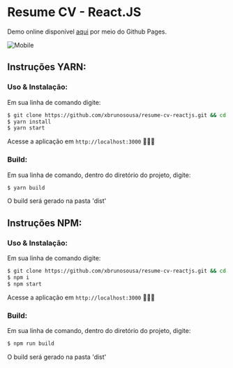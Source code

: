 # Resume CV - React.JS

Demo online disponível <a href="https://xbrunosousa.github.io/resume-cv-reactjs/dist" target="_blank">aqui</a> por meio do Github Pages.

![Mobile](https://media.giphy.com/media/TIztlOydNrkI5xfQPJ/giphy.gif)


## Instruções YARN: 
### Uso & Instalação:
Em sua linha de comando digite:
```sh
$ git clone https://github.com/xbrunosousa/resume-cv-reactjs.git && cd resume-cv-reactjs
$ yarn install
$ yarn start
```
Acesse a aplicação em `http://localhost:3000` 👨🏻‍💻

### Build:
Em sua linha de comando, dentro do diretório do projeto, digite:
```sh
$ yarn build
```
O build será gerado na pasta 'dist'

## Instruções NPM:
### Uso & Instalação:
Em sua linha de comando digite:
```sh
$ git clone https://github.com/xbrunosousa/resume-cv-reactjs.git && cd resume-cv-reactjs
$ npm i
$ npm start
```
Acesse a aplicação em `http://localhost:3000` 👨🏻‍💻

### Build:
Em sua linha de comando, dentro do diretório do projeto, digite:
```sh
$ npm run build
```
O build será gerado na pasta 'dist'